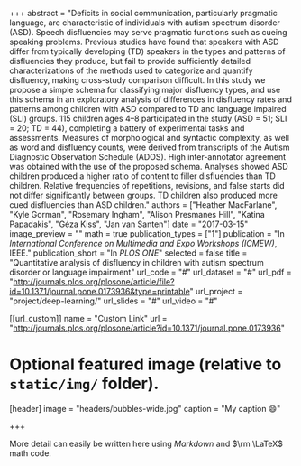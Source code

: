 +++
abstract = "Deficits in social communication, particularly pragmatic language, are characteristic of individuals with autism spectrum disorder (ASD). Speech disfluencies may serve pragmatic functions such as cueing speaking problems. Previous studies have found that speakers with ASD differ from typically developing (TD) speakers in the types and patterns of disfluencies they produce, but fail to provide sufficiently detailed characterizations of the methods used to categorize and quantify disfluency, making cross-study comparison difficult. In this study we propose a simple schema for classifying major disfluency types, and use this schema in an exploratory analysis of differences in disfluency rates and patterns among children with ASD compared to TD and language impaired (SLI) groups. 115 children ages 4–8 participated in the study (ASD = 51; SLI = 20; TD = 44), completing a battery of experimental tasks and assessments. Measures of morphological and syntactic complexity, as well as word and disfluency counts, were derived from transcripts of the Autism Diagnostic Observation Schedule (ADOS). High inter-annotator agreement was obtained with the use of the proposed schema. Analyses showed ASD children produced a higher ratio of content to filler disfluencies than TD children. Relative frequencies of repetitions, revisions, and false starts did not differ significantly between groups. TD children also produced more cued disfluencies than ASD children."
authors = ["Heather MacFarlane", "Kyle Gorman", "Rosemary Ingham", "Alison Presmanes Hill", "Katina Papadakis", "Géza Kiss", "Jan van Santen"]
date = "2017-03-15"
image_preview = ""
math = true
publication_types = ["1"]
publication = "In *International Conference on Multimedia and Expo Workshops (ICMEW)*, IEEE."
publication_short = "In *PLOS ONE*"
selected = false
title = "Quantitative analysis of disfluency in children with autism spectrum disorder or language impairment"
url_code = "#"
url_dataset = "#"
url_pdf = "http://journals.plos.org/plosone/article/file?id=10.1371/journal.pone.0173936&type=printable"
url_project = "project/deep-learning/"
url_slides = "#"
url_video = "#"

[[url_custom]]
name = "Custom Link"
url = "http://journals.plos.org/plosone/article?id=10.1371/journal.pone.0173936"

# Optional featured image (relative to `static/img/` folder).
[header]
image = "headers/bubbles-wide.jpg"
caption = "My caption :smile:"

+++

More detail can easily be written here using *Markdown* and $\rm \LaTeX$ math code.
